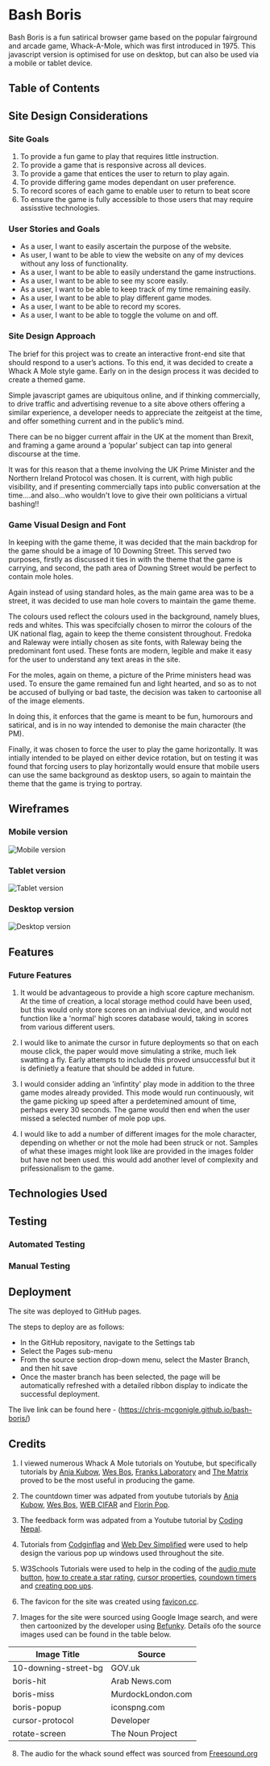 # Bash Boris

Bash Boris is a fun satirical browser game based on the popular fairground and arcade game, Whack-A-Mole, which was first introduced in 1975. This javascript version is optimised for use on desktop, but can also be used via a mobile or tablet device.

## Table of Contents

## Site Design Considerations

### Site Goals

1. To provide a fun game to play that requires little instruction.
2. To provide a game that is responsive across all devices.
3. To provide a game that entices the user to return to play again.
4. To provide differing game modes dependant on user preference.
5. To record scores of each game to enable user to return to beat score
6. To ensure the game is fully accessible to those users that may require assisstive technologies.

### User Stories and Goals

* As a user, I want to easily ascertain the purpose of the website.
* As user, I want to be able to view the website on any of my devices without any loss of functionality.
* As a user, I want to be able to easily understand the game instructions.
* As a user, I want to be able to see my score easily.
* As a user, I want to be able to keep track of my time remaining easily.
* As a user, I want to be able to play different game modes.
* As a user, I want to be able to record my scores.
* As a user, I want to be able to toggle the volume on and off.

### Site Design Approach

The brief for this project was to create an interactive front-end site that should respond to a user’s actions. To this end, it was decided to create a Whack A Mole style game. Early on in the design process it was decided to create a themed game.

Simple javascript games are ubiquitous online, and if thinking commercially, to drive traffic and advertising revenue to a site above others offering a similar experience, a developer needs to appreciate the zeitgeist at the time, and offer something current and in the public’s mind.

There can be no bigger current affair in the UK at the moment than Brexit, and framing a game around a ‘popular’ subject can tap into general discourse at the time. 

It was for this reason that a theme involving the UK Prime Minister and the Northern Ireland Protocol was chosen. It is current, with high public visibility, and if presenting commercially taps into public conversation at the time....and also...who wouldn't love to give their own politicians a virtual bashing!!

### Game Visual Design and Font

In keeping with the game theme, it was decided that the main backdrop for the game should be a image of 10 Downing Street. This served two purposes, firstly as discussed it ties in with the theme that the game is carrying, and second, the path area of Downing Street would be perfect to contain mole holes.

Again instead of using standard holes, as the main game area was to be a street, it was decided to use man hole covers to maintain the game theme.

The colours used reflect the colours used in the background, namely blues, reds and whites. This was specifcially chosen to mirror the colours of the UK national flag, again to keep the theme consistent throughout. Fredoka and Raleway were intially chosen as site fonts, with Raleway being the predominant font used. These fonts are modern, legible and make it easy for the user to understand any text areas in the site. 

For the moles, again on theme, a picture of the Prime ministers head was used. To ensure the game remained fun and light hearted, and so as to not be accused of bullying or bad taste, the decision was taken to cartoonise all of the image elements. 

In doing this, it enforces that the game is meant to be fun, humorours and satirical, and is in no way intended to demonise the main character (the PM).

Finally, it was chosen to force the user to play the game horizontally. It was intially intended to be played on either device rotation, but on testing it was found that forcing users to play horizontally would ensure that mobile users can use the same background as desktop users, so again to maintain the theme that the game is trying to portray. 


## Wireframes

### Mobile version

![Mobile version](./assets/wireframes/mobile.png)

### Tablet version

![Tablet version](./assets/wireframes/tablet.png)

### Desktop version

![Desktop version](./assets/wireframes/desktop.png)

## Features





### Future Features

1. It would be advantageous to provide a high score capture mechanism. At the time of creation, a local storage method could have been used, but this would only store scores on an indiviual device, and would not function like a 'normal' high scores database would, taking in scores from various different users.

2. I would like to animate the cursor in future deployments so that on each mouse click, the paper would move simulating a strike, much liek swatting a fly. Early attempts to include this proved unsuccessful but it is definietly a feature that should be added in future.

3. I would consider adding an 'infintity' play mode in addition to the three game modes already provided. This mode would run continuously, wit the game picking up speed after a perdetemined amount of time, perhaps every 30 seconds. The game would then end when the user missed a selected number of mole pop ups.

4. I would like to add a number of different images for the mole character, depending on whether or not the mole had been struck or not. Samples of what these images might look like are provided in the images folder but have not been used. this would add another level of complexity and prifessionalism to the game.

## Technologies Used



## Testing

### Automated Testing

### Manual Testing

## Deployment

The site was deployed to GitHub pages.

The steps to deploy are as follows:

* In the GitHub repository, navigate to the Settings tab
* Select the Pages sub-menu
* From the source section drop-down menu, select the Master Branch, and then hit save
* Once the master branch has been selected, the page will be automatically refreshed with a detailed ribbon display to indicate the successful deployment.

The live link can be found here - (https://chris-mcgonigle.github.io/bash-boris/)

## Credits

1. I viewed numerous Whack A Mole tutorials on Youtube, but specifically tutorials by [Ania Kubow](https://youtu.be/rJU3tHLgb_c), [Wes Bos](https://youtu.be/toNFfAaWghU), [Franks Laboratory](https://youtu.be/RTb8icFiSfk) and [The Matrix](https://youtu.be/Fgqvx9APc_Y) proved to be the most useful in producing the game.

2. The countdown timer was adpated from youtube tutorials by [Ania Kubow](https://youtu.be/vSV_Ml2_A88), [Wes Bos](https://youtu.be/LAaf7-WuJJQ), [WEB CIFAR](https://youtu.be/_a4XCarxwr8) and [Florin Pop](https://youtu.be/x7WJEmxNlEs).

3. The feedback form was adpated from a Youtube tutorial by [Coding Nepal](https://youtu.be/rw3eZ6XodN8).

4. Tutorials from [Codginflag](https://youtu.be/iE_6pQ3RlZU) and [Web Dev Simplified](https://youtu.be/MBaw_6cPmAw) were used to help design the various pop up windows used throughout the site.

5. W3Schools Tutorials were used to help in the coding of the [audio mute button](https://www.w3schools.com/jsref/prop_audio_muted.asp), [how to create a star rating](https://www.w3schools.com/howto/howto_css_star_rating.asp), [cursor properties](https://www.w3schools.com/CSSref/pr_class_cursor.asp), [coundown timers](https://www.w3schools.com/howto/howto_js_countdown.asp) and [creating pop ups](https://www.w3schools.com/howto/howto_js_popup.asp).

6. The favicon for the site was created using [favicon.cc](https://www.favicon.cc/).

7. Images for the site were sourced using Google Image search, and were then cartoonized by the developer using [Befunky](https://www.befunky.com/). Details ofo the source images used can be found in the table below.

| Image Title | Source |
| --- | --- |
| 10-downing-street-bg | GOV.uk |
| boris-hit | Arab News.com |
| boris-miss | MurdockLondon.com |
| boris-popup | iconspng.com |
| cursor-protocol | Developer |
| rotate-screen | The Noun Project |

8. The audio for the whack sound effect was sourced from [Freesound.org](https://freesound.org/people/Natty23/sounds/) 